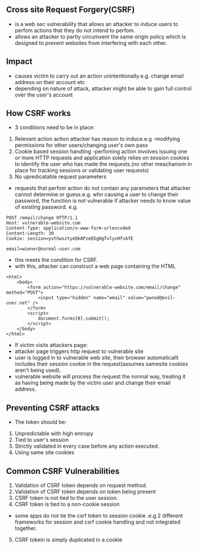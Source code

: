 ## Cross site Request Forgery(CSRF)
- is a web sec vulnerability that allows an attacker to induce users to perfom actions that they do not intend to perfom.
- allows an attacker to partly circumvent the same origin policy which is designed to prevent websites from interfering with each other.

## Impact
- causes victim to carry out an action unintentionally.e.g. change email address on their account etc
- depending on nature of attack, attacker might be able to gain full control over the user's account

## How CSRF works
- 3 conditions need to be in place:
1. Relevant action
action attacker has reason to induce.e.g -modifying permissions for other users/changing user's own pass
2. Cookie based session handling
-perfoming action involves issuing one or more HTTP requests and application solely relies on session cookies to identify the user who has made the requests.(no other meachanism in place for tracking sessions or validating user requests)
3. No upredicatable request parameters
- requests that perfom action do not contain any parameters that attacker cannot determine or guess.e.g. whn causing a user to change their password, the function is not vulnerable if attacker needs to know value of existing password.
e.g.
```
POST /email/change HTTP/1.1
Host: vulnerable-website.com
Content-Type: application/x-www-form-urlencoded
Content-Length: 30
Cookie: session=yvthwsztyeQkAPzeQ5gHgTvlyxHfsAfE

email=wiener@normal-user.com
```
- this meets the condition for CSRF.
- with this, attacker can construct a web page containing the HTML
```
<html>
    <body>
        <form action="https://vulnerable-website.com/email/change" method="POST">
            <input type="hidden" name="email" value="pwned@evil-user.net" />
        </form>
        <script>
            document.forms[0].submit();
        </script>
    </body>
</html>
```
- If victim visits attackers page:
- attacker page triggers http request to vulnerable site
- user is logged in to vulnerable web site, their browser automaticallt includes their session cookie in the request(assumes samesite cookies aren't being used).
- vulnerable website will process the request the normal way, treating it as having being made by the victim user and change their email address.

## Preventing CSRF attacks
- The token should be:
1. Unpredictable with high entropy
2. Tied to user's session
3. Strictly validated in every case before any action executed.
4. Using same site cookies

## Common CSRF Vulnerabilities
1. Validation of CSRF token depends on request method.
2. Validation of CSRF token depends on token being present
3. CSRF token is not tied to the user session.
4. CSRF token is tied to a non-cookie session
- some apps do not tie the csrf token to session cookie .e.g 2 different frameworks for session and csrf cookie handling and not integrated together.
5. CSRF tokein is simply duplicated in a cookie
